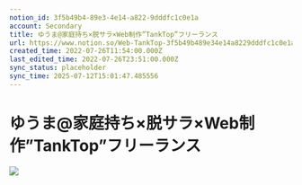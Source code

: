 ```yaml
---
notion_id: 3f5b49b4-89e3-4e14-a822-9dddfc1c0e1a
account: Secondary
title: ゆうま@家庭持ち×脱サラ×Web制作”TankTop”フリーランス
url: https://www.notion.so/Web-TankTop-3f5b49b489e34e14a8229dddfc1c0e1a
created_time: 2022-07-26T11:54:00.000Z
last_edited_time: 2022-07-26T23:51:00.000Z
sync_status: placeholder
sync_time: 2025-07-12T15:01:47.485556
---
```

# ゆうま@家庭持ち×脱サラ×Web制作”TankTop”フリーランス

![](https://ryota-noz.work/wp-content/themes/cocoon-child-master/images/design_g_img/1.jpg)